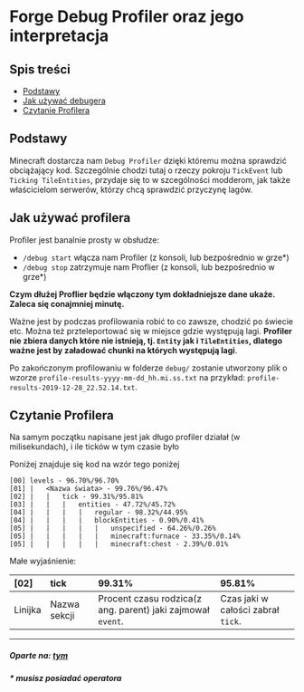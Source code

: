 Forge Debug Profiler oraz jego interpretacja
===============================================

Spis treści
-----------
* [Podstawy](#podstawy)
* [Jak używać debugera](#Jak_używać_debugera)
* [Czytanie Profilera](#czytanie)

## Podstawy
Minecraft dostarcza nam `Debug Profiler` dzięki któremu można sprawdzić obciążający kod.
Szczególnie chodzi tutaj o rzeczy pokroju `TickEvent` lub `Ticking TileEntities`, 
przydaje się to w szcególności modderom, jak także właścicielom serwerów, którzy chcą sprawdzić przyczynę lagów.

<a name="Jak_używać_debugera"><h2>Jak używać profilera</h2></a>

Profiler jest banalnie prosty w obsłudze:
- `/debug start` włącza nam Profiler (z konsoli, lub bezpośrednio w grze*)
- `/debug stop` zatrzymuje nam Proflier (z konsoli, lub bezpośrednio w grze*)

**Czym dłużej Proflier będzie włączony tym dokładniejsze dane ukaże. Zaleca się conajmniej minutę.**

Ważne jest by podczas profilowania robić to co zawsze, chodzić po świecie etc. Można też przteleportować się w miejsce gdzie występują lagi. **Profiler nie zbiera danych które nie istnieją, tj. `Entity` jak i `TileEntities`, dlatego ważne jest by załadować chunki na których występują lagi**.

Po zakończonym profilowaniu w folderze `debug/` zostanie utworzony plik o wzorze `profile-results-yyyy-mm-dd_hh.mi.ss.txt` na przykład: `profile-results-2019-12-28_22.52.14.txt`.

<a name="czytanie"><h2>Czytanie Profilera</h2></a>

Na samym początku napisane jest jak długo profiler działał (w milisekundach), i ile ticków w tym czasie było

Poniżej znajduje się kod na wzór tego poniżej
```
[00] levels - 96.70%/96.70%
[01] |   <Nazwa świata> - 99.76%/96.47%
[02] |   |   tick - 99.31%/95.81%
[03] |   |   |   entities - 47.72%/45.72%
[04] |   |   |   |   regular - 98.32%/44.95%
[04] |   |   |   |   blockEntities - 0.90%/0.41%
[05] |   |   |   |   |   unspecified - 64.26%/0.26%
[05] |   |   |   |   |   minecraft:furnace - 33.35%/0.14%
[05] |   |   |   |   |   minecraft:chest - 2.39%/0.01%
```
Małe wyjaśnienie:

| [02]                     | tick                  | 99.31%       | 95.81%       |
| :----------------------- | :---------------------- | :----------- | :----------- |
| Linijka | Nazwa sekcji | Procent czasu rodzica(z ang. parent) jaki zajmował `event`. | Czas jaki w całości zabrał `tick`.


-------------------------
##### Oparte na: <a href="https://mcforge.readthedocs.io/en/latest/gettingstarted/debugprofiler/"> tym</a>
##### * musisz posiadać operatora
